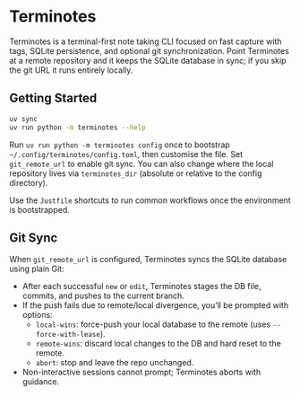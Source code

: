 # Terminotes

Terminotes is a terminal-first note taking CLI focused on fast capture with tags, SQLite persistence, and optional git synchronization. Point Terminotes at a remote repository and it keeps the SQLite database in sync; if you skip the git URL it runs entirely locally.

## Getting Started

```bash
uv sync
uv run python -m terminotes --help
```

Run `uv run python -m terminotes config` once to bootstrap `~/.config/terminotes/config.toml`, then customise the file. Set `git_remote_url` to enable git sync. You can also change where the local repository lives via `terminotes_dir` (absolute or relative to the config directory).

Use the `Justfile` shortcuts to run common workflows once the environment is bootstrapped.

## Git Sync

When `git_remote_url` is configured, Terminotes syncs the SQLite database using plain Git:

- After each successful `new` or `edit`, Terminotes stages the DB file, commits, and pushes to the current branch.
- If the push fails due to remote/local divergence, you’ll be prompted with options:
  - `local-wins`: force-push your local database to the remote (uses `--force-with-lease`).
  - `remote-wins`: discard local changes to the DB and hard reset to the remote.
  - `abort`: stop and leave the repo unchanged.
- Non-interactive sessions cannot prompt; Terminotes aborts with guidance.
